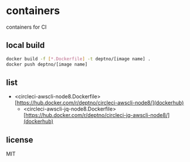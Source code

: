 # containers

containers for CI

## local build

```bash
docker build -f [*.Dockerfile] -t deptno/[image name] .
docker push deptno/[image name]
```

## list

- <circleci-awscli-node8.Dockerfile> [https://hub.docker.com/r/deptno/circleci-awscli-node8/](dockerhub)
  - <circleci-awscli-jq-node8.Dockerfile> [https://hub.docker.com/r/deptno/circleci-jq-awscli-node8/](dockerhub)

## license

MIT
